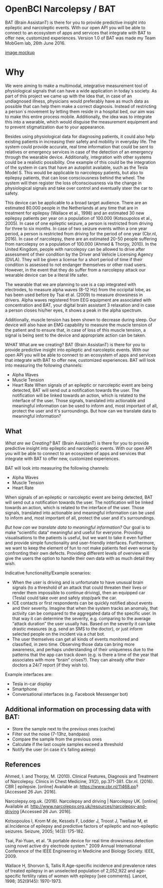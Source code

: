 # OpenBCI Narcolepsy / BAT
BAT (Brain AssistanT) is there for you to provide predictive insight into epileptic and narcoleptic events. With our open API you will be able to connect to an ecosystem of apps and services that integrate with BAT to offer new, customized experiences. Version 1.0 of BAT was made my Team MobGem lab, 26th June 2016.

[image mockup](https://github.com/HackTheBrain/openbci-narcolepsy/blob/master/images/Schermafbeelding%202016-12-01%20om%2012.55.20%20a.m..png)

# Why
We were aiming to make a multimodal, integrative measurement tool of physiological signals that can have a wide application in today´s society. As part of this project we came up with the idea that, in case of an undiagnosed illness, physicians would preferably have as much data as possible that can help them make a correct diagnosis. Instead of restricting a person´s movement by letting them reside in a hospital bed, our aim was to make this entire process mobile.
Additionally, the idea was to integrate this into a wearable, which would disguise the measurement equipment and to prevent stigmatization due to your appearance.

Besides using physiological data for diagnosing patients, it could also help existing patients in increasing their safety and mobility in everyday life. The system could provide accurate, real time information that could be sent to relatives or emergency services in case of the detection of an emergency through the wearable device. Additionally, integration with other systems could be a realistic possibility. One example of this could be the integration of the system in cars that have an autopilot available, such as the Tesla Model S. This would be applicable to narcolepsy patients, but also to epilepsy patients, that can lose consciousness behind the wheel. The system will then register the loss ofconsciousness via the change in physiological signals and take over control and eventually steer the car to safety.

This device can be applicable to a broad target audience. There are an estimated 80.000 people in the Netherlands at any time that are in treatment for epilepsy (Wallace et al., 1998) and an estimated 30 new epilepsy patients per year on a population of 100.000 (Kotsoupolos et al., 2005). In case of one epileptic seizure, a person is restricted from driving for three to six months. In case of two seizure events within a one year period, a person is restricted from driving for the period of one year (Cbr.nl, 2016). In case of narcolepsy, there are an estimated 20-50 people suffering from narcolepsy on a population of 100.000 (Ahmed & Thorpy, 2010). In the United Kingdom, people with narcolepsy can be allowed to drive after assessment of their condition by the Driver and Vehicle Licensing Agency (DVLA). They will be given a license for a short period of time if their condition is assessed to not endanger themselves or other road users. However, in the event that they do suffer from a narcolepsy attack our wearable device can be a literal life safer.

The wearable that we are planning to use is a cap integrated with electrodes, to measure alpha waves (8-12 Hz) from the occipital lobe, as has been used before by Tsai et al. (2009) to measure drowsiness in drivers. Alpha waves registered from EEG equipment are associated with concentration and BAT, your digital brain assistant 3 relaxation and in case a person closes his/her eyes, it shows a peak in the alpha spectrum.

Additionally, muscle tension has been shown to decrease during sleep. Our device will also have an EMG capability to measure the muscle tension of the patient and to ensure that, in case of loss of this muscle tension, a signal is being sent to the device and appropriate action can be taken.

WHAT
What are we creating?
BAT (Brain AssistanT) is there for you to provide predictive insight into epileptic
and narcoleptic events. With our open API you will be able to connect to an
ecosystem of apps and services that integrate with BAT to offer new, customized
experiences.
BAT will look into measuring the following channels:
- Alpha Waves
- Muscle Tension
- Heart Rate
When signals of an epileptic or narcoleptic event are being detected, BAT will
send out a notification towards the user. The notification will be linked towards
an action, which is related to the interface of the user.
Those signals, translated into actionable and meaningful information can be
used to inform and, most important of all, protect the user and it's surroundings.
But how can we translate data to meaningful information?


## What
*What are we Creating?* BAT (Brain AssistanT) is there for you to provide predictive insight into epileptic and narcoleptic events. With our open API you will be able to connect to an ecosystem of apps and services that integrate with BAT to offer new, customized experiences.

BAT will look into measuring the following channels:

- Alpha Waves
- Muscle Tension
- Heart Rate

When signals of an epileptic or narcoleptic event are being detected, BAT will send out a notification towards the user. The notification will be linked towards an action, which is related to the interface of the user.
Those signals, translated into actionable and meaningful information can be used to inform and, most important of all, protect the user and it's surroundings. 

*But how can we translate data to meaningful information?*
Our goal is to make “scientific data” meaningful and useful for everyone. Providing visualisations to the patients is useful, but we want to take it even further and provide simple functionality and user-friendly interfaces. Furthermore, we want to keep the element of fun to not make patients feel even worse by confronting their own defects. Providing different levels of overview will give the users the option to handle their own data with as much detail they wish.

Indicative functionality/Example scenarios:

- When the user is driving and is unfortunate to have unusual brain signals (to a threshold of an attack that could threaten their lives or render them impossible to continue driving), then an equipped car (Tesla) could take over and safely stop/park the car.
- ICE contacts or first respondents can be quickly notified about events and their severity. Imagine that when the system tracks an anomaly, that activity can be compared to the aggregated data of the specific user. In that way it can determine the severity, e.g. comparing to the average “attack duration” the user usually has. Based on the severity it can take drastic measures (e.g. send an SMS to the doctor), or just inform selected people on the incident via a chat bot.
- The user themselves can get all kinds of events monitored and classified, in zero time. Observing those data can bring more awareness, and perhaps understanding of their uniqueness due to the patterns that the app can track down (e.g. is there a time of the year that associates with more “brain” crises?). They can already offer their doctors a 24/7 report (if they wish to).

Example interfaces are:

- Tesla in-car display
- Smartphone
- Conversational interfaces (e.g. Facebook Messenger bot)

## Additional information on processing data with BAT:

- Store the sample next to the previous ones (cache)
- Filter out the noise (7-13hz, bandpass)
- Compare the sample from the previous ones
- Calculate if the last couple samples exceed a threshold
- Notify the user (in case it's falling asleep)

## References
Ahmed, I. and Thorpy, M. (2010). Clinical Features, Diagnosis and Treatment of Narcolepsy. Clinics in Chest Medicine, 31(2), pp.371-381. Cbr.nl. (2016). CBR | epilepsie. [online] Available at: https://www.cbr.nl/11468.pp? [Accessed 26 Jun. 2016].

Narcolepsy.org.uk. (2016). Narcolepsy and driving | Narcolepsy UK. [online] Available at: http://www.narcolepsy.org.uk/resources/narcolepsy-and-driving [Accessed 26 Jun. 2016].

Kotsopoulos I, Krom M de, Kessels F, Lodder J, Troost J, Twellaar M, et al.Incidence of epilepsy and predictive factors of epileptic and non-epileptic seizures. Seizure, 2005; 14(3): 175-182.

Tsai, Pai-Yuan, et al. "A portable device for real time drowsiness detection using novel active dry electrode system." 2009 Annual International Conference of the IEEE Engineering in Medicine and Biology Society. IEEE, 2009.

Wallace H, Shorvon S, Tallis R.Age-specific incidence and prevalence rates of treated epilepsy in an unselected population of 2,052,922 and age-specific fertility rates of women with epilepsy [see comments]. Lancet, 1998; 352(9145):
1970-1973.
